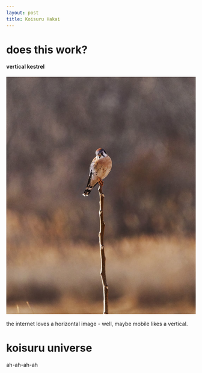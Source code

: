 ```yaml
---
layout: post
title: Koisuru Hakai
---
```


# does this work?

#### vertical kestrel

![vertical kestrel test](/images/012118-1337.jpg)

the internet loves a horizontal image - well, maybe mobile likes a vertical.

# koisuru universe

ah-ah-ah-ah
